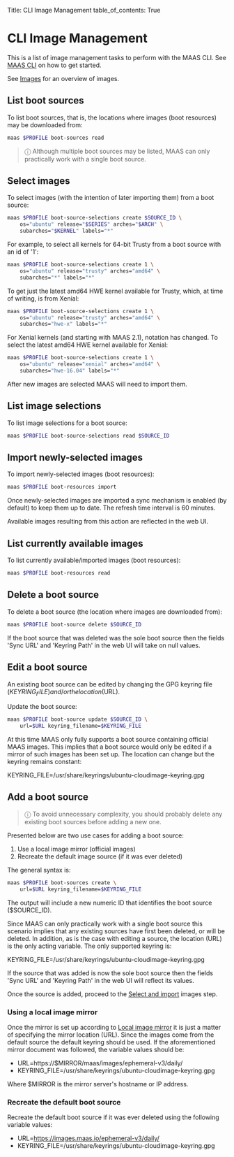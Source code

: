Title: CLI Image Management
table_of_contents: True


# CLI Image Management

This is a list of image management tasks to perform with the MAAS CLI. See
[MAAS CLI][manage-cli] on how to get started.

See [Images][images] for an overview of images.


## List boot sources

To list boot sources, that is, the locations where images (boot resources) may
be downloaded from:

```bash
maas $PROFILE boot-sources read
```

> ⓘ Although multiple boot sources may be listed, MAAS can only practically work with a single boot source.


## Select images

To select images (with the intention of later importing them) from a boot
source:

```bash
maas $PROFILE boot-source-selections create $SOURCE_ID \
	os="ubuntu" release="$SERIES" arches="$ARCH" \
	subarches="$KERNEL" labels="*"
```

For example, to select all kernels for 64-bit Trusty from a boot source with an
id of '1':

```bash
maas $PROFILE boot-source-selections create 1 \
	os="ubuntu" release="trusty" arches="amd64" \
	subarches="*" labels="*"
```

To get just the latest amd64 HWE kernel available for Trusty, which, at time of
writing, is from Xenial:

```bash
maas $PROFILE boot-source-selections create 1 \
	os="ubuntu" release="trusty" arches="amd64" \
	subarches="hwe-x" labels="*"
```

For Xenial kernels (and starting with MAAS 2.1), notation has changed. To
select the latest amd64 HWE kernel available for Xenial:

```bash
maas $PROFILE boot-source-selections create 1 \
	os="ubuntu" release="xenial" arches="amd64" \
	subarches="hwe-16.04" labels="*"
```

After new images are selected MAAS will need to import them.


## List image selections

To list image selections for a boot source:

```bash
maas $PROFILE boot-source-selections read $SOURCE_ID
```


## Import newly-selected images

To import newly-selected images (boot resources):

```bash
maas $PROFILE boot-resources import
```

Once newly-selected images are imported a sync mechanism is enabled (by
default) to keep them up to date. The refresh time interval is 60 minutes.

Available images resulting from this action are reflected in the web UI.


## List currently available images

To list currently available/imported images (boot resources):

```bash
maas $PROFILE boot-resources read
```


## Delete a boot source

To delete a boot source (the location where images are downloaded from):

```bash
maas $PROFILE boot-source delete $SOURCE_ID
```

If the boot source that was deleted was the sole boot source then the fields
'Sync URL' and 'Keyring Path' in the web UI will take on null values.


## Edit a boot source

An existing boot source can be edited by changing the GPG keyring file
($KEYRING_FILE) and/or the location ($URL).

Update the boot source:

```bash
maas $PROFILE boot-source update $SOURCE_ID \
	url=$URL keyring_filename=$KEYRING_FILE
```

At this time MAAS only fully supports a boot source containing official MAAS
images. This implies that a boot source would only be edited if a mirror of
such images has been set up. The location can change but the keyring remains
constant:

KEYRING_FILE=/usr/share/keyrings/ubuntu-cloudimage-keyring.gpg


## Add a boot source

> ⓘ To avoid unnecessary complexity, you should probably delete any existing boot sources before adding a new one.

Presented below are two use cases for adding a boot source:

1. Use a local image mirror (official images)
1. Recreate the default image source (if it was ever deleted)

The general syntax is:

```bash
maas $PROFILE boot-sources create \
	url=$URL keyring_filename=$KEYRING_FILE
```

The output will include a new numeric ID that identifies the boot source
($SOURCE_ID).

Since MAAS can only practically work with a single boot source this scenario
implies that any existing sources have first been deleted, or will be deleted.
In addition, as is the case with editing a source, the location (URL) is the
only acting variable. The only supported keyring is:

KEYRING_FILE=/usr/share/keyrings/ubuntu-cloudimage-keyring.gpg

If the source that was added is now the sole boot source then the fields
'Sync URL' and 'Keyring Path' in the web UI will reflect its values.

Once the source is added, proceed to the [Select and import][images-import]
images step.

### Using a local image mirror

Once the mirror is set up according to [Local image mirror][mirror] it is just
a matter of specifying the mirror location (URL). Since the images come from
the default source the default keyring should be used. If the aforementioned
mirror document was followed, the variable values should be:

- URL=https://$MIRROR/maas/images/ephemeral-v3/daily/
- KEYRING_FILE=/usr/share/keyrings/ubuntu-cloudimage-keyring.gpg

Where $MIRROR is the mirror server's hostname or IP address.

### Recreate the default boot source

Recreate the default boot source if it was ever deleted using the following
variable values:

- URL=https://images.maas.io/ephemeral-v3/daily/
- KEYRING_FILE=/usr/share/keyrings/ubuntu-cloudimage-keyring.gpg


<!-- LINKS -->

[manage-cli]: manage-cli.md
[images]: installconfig-images.md
[images-import]: installconfig-images-import.md
[mirror]: installconfig-images-mirror.md
